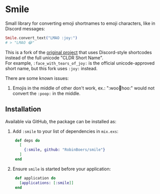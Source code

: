 # Smile

Small library for converting emoji shortnames to emoji characters, like in Discord messages:

```elixir
Smile.convert_text("LMAO :joy:")
# > "LMAO 😂"
```

This is a fork of the [original project](https://github.com/goulashify/smile) that uses Discord-style shortcodes instead of the full unicode "CLDR Short Name".  
For example, `:face_with_tears_of_joy:` is the official unicode-approved short name, but this fork uses `:joy:` instead.

There are some known issues:

1. Emojis in the middle of other don't work, ex.: ":woo:poop:hoo:" would not convert the `:poop:` in the middle.

## Installation

Available via GitHub, the package can be installed as:

1. Add `:smile` to your list of dependencies in `mix.exs`:

   ```elixir
    def deps do
      [
        {:smile, github: "RobinBoers/smile"}
      ]
    end
   ```

2. Ensure `smile` is started before your application:

   ```elixir
    def application do
      [applications: [:smile]]
    end
   ```
